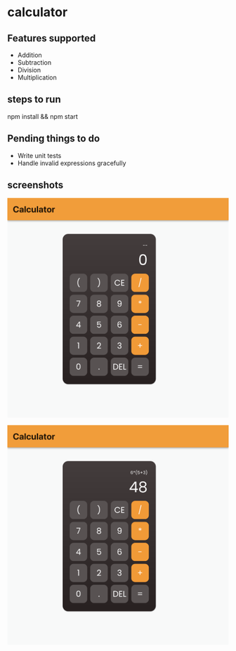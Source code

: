 # calculator

## Features supported

- Addition
- Subtraction
- Division
- Multiplication

## steps to run

npm install && npm start

## Pending things to do
- Write unit tests
- Handle invalid expressions gracefully

## screenshots
![Screenshot](screenshot1.png)

![Screenshot](screenshot2.png)
